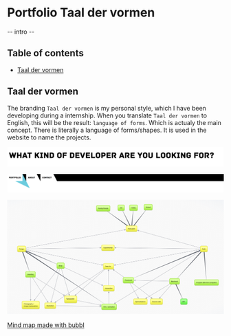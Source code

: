 # Portfolio Taal der vormen

-- intro --


## Table of contents
- [Taal der vormen](taal-der-vormen)

## Taal der vormen
The branding `Taal der vormen` is my personal style, which I have been developing during a internship. When you translate `Taal der vormen` to English, this will be the result: `language of forms`. Which is actualy the main concept. There is literally a language of forms/shapes. It is used in the website to name the projects.


![what-kind-of-devloper-are-you-looking-for?](readme-content/what-kind-of-devloper-are-you-looking-for.png)


![Navigation](readme-content/navigation-bar.png)


![Mind map](readme-content/mindmap.png)

[Mind map made with bubbl](https://bubbl.us/)

